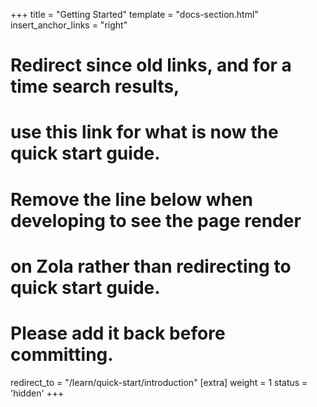 +++
title = "Getting Started"
template = "docs-section.html"
insert_anchor_links = "right"
# Redirect since old links, and for a time search results,
# use this link for what is now the quick start guide.
# Remove the line below when developing to see the page render
# on Zola rather than redirecting to quick start guide.
# Please add it back before committing.
redirect_to = "/learn/quick-start/introduction"
[extra]
weight = 1
status = 'hidden'
+++
